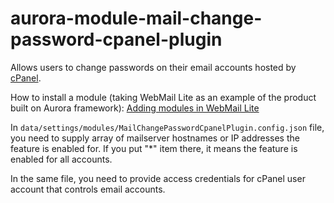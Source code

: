 # aurora-module-mail-change-password-cpanel-plugin

Allows users to change passwords on their email accounts hosted by [cPanel](https://cpanel.com/).

How to install a module (taking WebMail Lite as an example of the product built on Aurora framework): [Adding modules in WebMail Lite](https://afterlogic.com/docs/webmail-lite-8/installation/adding-modules)

In `data/settings/modules/MailChangePasswordCpanelPlugin.config.json` file, you need to supply array of mailserver hostnames or IP addresses the feature is enabled for. If you put "*" item there, it means the feature is enabled for all accounts.

In the same file, you need to provide access credentials for cPanel user account that controls email accounts.